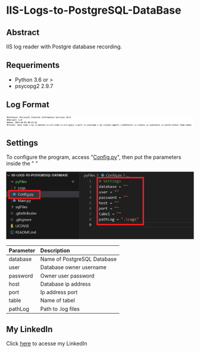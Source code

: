 # IIS-Logs-to-PostgreSQL-DataBase

## Abstract
 IIS log reader with Postgre database recording.

 ## Requeriments
 - Python 3.6 or >
 - psycopg2 2.9.7

## Log Format

![Log_format.png](https://github.com/AlbertoBruno1265/IIS-Logs-to-PostgreSQL-DataBase/blob/main/imgs/Log_format.png)
 
## Settings
To configure the program, access "[Config.py](https://github.com/AlbertoBruno1265/IIS-Logs-to-PostgreSQL-DataBase/blob/main/pyFiles/Config.py)", then put the parameters inside the " "

![Settings](https://github.com/AlbertoBruno1265/IIS-Logs-to-PostgreSQL-DataBase/blob/main/imgs/Settings.png)

| **Parameter** | **Description**
| :--------------- | :-----------------
| database | Name of PostgreSQL Database
| user     | Database owner username
| password | Owner user password
| host     | Database ip address
| port     | Ip address port
| table    | Name of tabel
| pathLog  | Path to .log files

## My LinkedIn
Click [here](https://www.linkedin.com/in/alberto-bruno-silvestre-de-oliveira-b7a010259/) to acesse my LinkedIn
